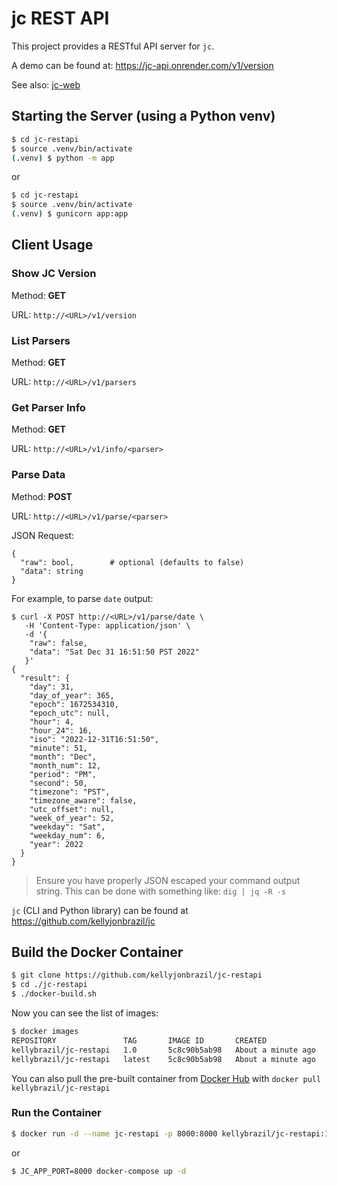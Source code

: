 # jc REST API

This project provides a RESTful API server for `jc`.

A demo can be found at: https://jc-api.onrender.com/v1/version

See also: [jc-web](https://github.com/kellyjonbrazil/jc-web)

## Starting the Server (using a Python venv)
```bash
$ cd jc-restapi
$ source .venv/bin/activate
(.venv) $ python -m app
```
or
```bash
$ cd jc-restapi
$ source .venv/bin/activate
(.venv) $ gunicorn app:app
```

## Client Usage

### Show JC Version
Method: **GET**

URL: `http://<URL>/v1/version`

### List Parsers
Method: **GET**

URL: `http://<URL>/v1/parsers`

### Get Parser Info
Method: **GET**

URL: `http://<URL>/v1/info/<parser>`

### Parse Data
Method: **POST**

URL: `http://<URL>/v1/parse/<parser>`

JSON Request:
```
{
  "raw": bool,        # optional (defaults to false)
  "data": string
}
```
For example, to parse `date` output:
```
$ curl -X POST http://<URL>/v1/parse/date \
   -H 'Content-Type: application/json' \
   -d '{
    "raw": false,
    "data": "Sat Dec 31 16:51:50 PST 2022"
   }'
{
  "result": {
    "day": 31,
    "day_of_year": 365,
    "epoch": 1672534310,
    "epoch_utc": null,
    "hour": 4,
    "hour_24": 16,
    "iso": "2022-12-31T16:51:50",
    "minute": 51,
    "month": "Dec",
    "month_num": 12,
    "period": "PM",
    "second": 50,
    "timezone": "PST",
    "timezone_aware": false,
    "utc_offset": null,
    "week_of_year": 52,
    "weekday": "Sat",
    "weekday_num": 6,
    "year": 2022
  }
}
```
> Ensure you have properly JSON escaped your command output string. This can
> be done with something like:  `dig | jq -R -s`

`jc` (CLI and Python library) can be found at https://github.com/kellyjonbrazil/jc

## Build the Docker Container

```bash
$ git clone https://github.com/kellyjonbrazil/jc-restapi
$ cd ./jc-restapi
$ ./docker-build.sh
```

Now you can see the list of images:

```bash
$ docker images
REPOSITORY               TAG       IMAGE ID       CREATED              SIZE
kellybrazil/jc-restapi   1.0       5c8c90b5ab98   About a minute ago   68.7MB
kellybrazil/jc-restapi   latest    5c8c90b5ab98   About a minute ago   68.7MB
```

You can also pull the pre-built container from [Docker Hub](https://hub.docker.com/r/kellybrazil/jc-restapi) with `docker pull kellybrazil/jc-restapi`

### Run the Container

```bash
$ docker run -d --name jc-restapi -p 8000:8000 kellybrazil/jc-restapi:1.0
```

or

```bash
$ JC_APP_PORT=8000 docker-compose up -d
```

